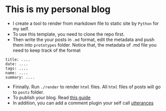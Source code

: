 # This is my personal blog
* I create a tool to render from markdown file to static site by `Python` for my self.
* To use this template, you need to clone the repo first.
* Then write the your posts in `.md` format, edit the metadata and push them into `prototypes` folder. Notice that, the metadata of .md file you need to keep track of the format
```
title: ....
date: ....
tags: ....
name: ....
summary: ....
```
* Finnally. Run `./render` to render `html` files. All `html` files of posts will go to `posts` folder.
* To publish your blog. Read [this guide](https://pages.github.com/)
* In addition, you can add a comment plugin your self call [utterances](https://utteranc.es/?installation_id=19767855&setup_action=install)
